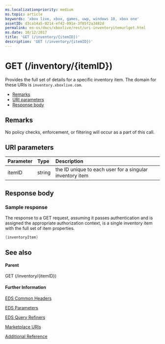 ```yaml
---
ms.localizationpriority: medium
ms.topic: article
keywords: 'xbox live, xbox, games, uwp, windows 10, xbox one'
assetID: d3ca14a5-0214-ef42-091e-3f05f2a3482d
permalink: en-us/docs/xboxlive/rest/uri-inventoryitemurlget.html
ms.date: 10/12/2017
title: 'GET (/inventory/{itemID})'
description: 'GET (/inventory/{itemID})'
---
```


# GET \(/inventory/{itemID}\)

Provides the full set of details for a specific inventory item. The domain for these URIs is `inventory.xboxlive.com`.

* [Remarks](get-inventory-itemid.md#ID4EX)
* [URI parameters](get-inventory-itemid.md#ID4EAB)
* [Response body](get-inventory-itemid.md#ID4ELB)

## Remarks <a id="ID4EX"></a>

No policy checks, enforcement, or filtering will occur as a part of this call.

## URI parameters <a id="ID4EAB"></a>

| Parameter | Type | Description |
| :--- | :--- | :--- |
| itemID | string | the ID unique to each user for a singular inventory item |

## Response body <a id="ID4ELB"></a>

### Sample response <a id="ID4ERB"></a>

The response to a GET request, assuming it passes authentication and is assigned the appropriate authorization context, is a single inventory item with the full set of item properties.

```cpp
{inventoryItem}
```

## See also <a id="ID4E4B"></a>

#### Parent <a id="ID4E6B"></a>

GET \(/inventory/{itemID}\)

#### Further Information <a id="ID4EJC"></a>

[EDS Common Headers](https://github.com/LucienHH/docs-xsapi/tree/8aaeb3d77dec37e3bd2a1d99ea913649665f2490/additional/edscommonheaders.md)

[EDS Parameters](https://github.com/LucienHH/docs-xsapi/tree/8aaeb3d77dec37e3bd2a1d99ea913649665f2490/additional/edsparameters.md)

[EDS Query Refiners](https://github.com/LucienHH/docs-xsapi/tree/8aaeb3d77dec37e3bd2a1d99ea913649665f2490/additional/edsqueryrefiners.md)

[Marketplace URIs](https://github.com/LucienHH/docs-xsapi/tree/8aaeb3d77dec37e3bd2a1d99ea913649665f2490/work-in-progress/marketplace/atoc-reference-marketplace.md)

[Additional Reference](https://github.com/LucienHH/docs-xsapi/tree/8aaeb3d77dec37e3bd2a1d99ea913649665f2490/additional/atoc-xboxlivews-reference-additional.md)

